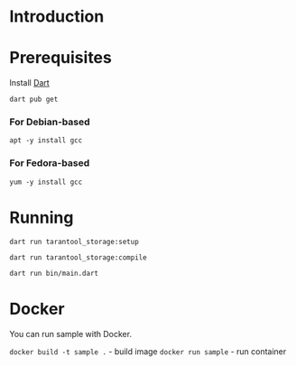 # Introduction

# Prerequisites
Install [Dart](https://dart.dev/get-dart)

```
dart pub get
```

### For Debian-based

```
apt -y install gcc
```

### For Fedora-based
```
yum -y install gcc
```

# Running

```
dart run tarantool_storage:setup
```

```
dart run tarantool_storage:compile 
```

```
dart run bin/main.dart
```

# Docker

You can run sample with Docker. 

`docker build -t sample .` - build image
`docker run sample` - run container

